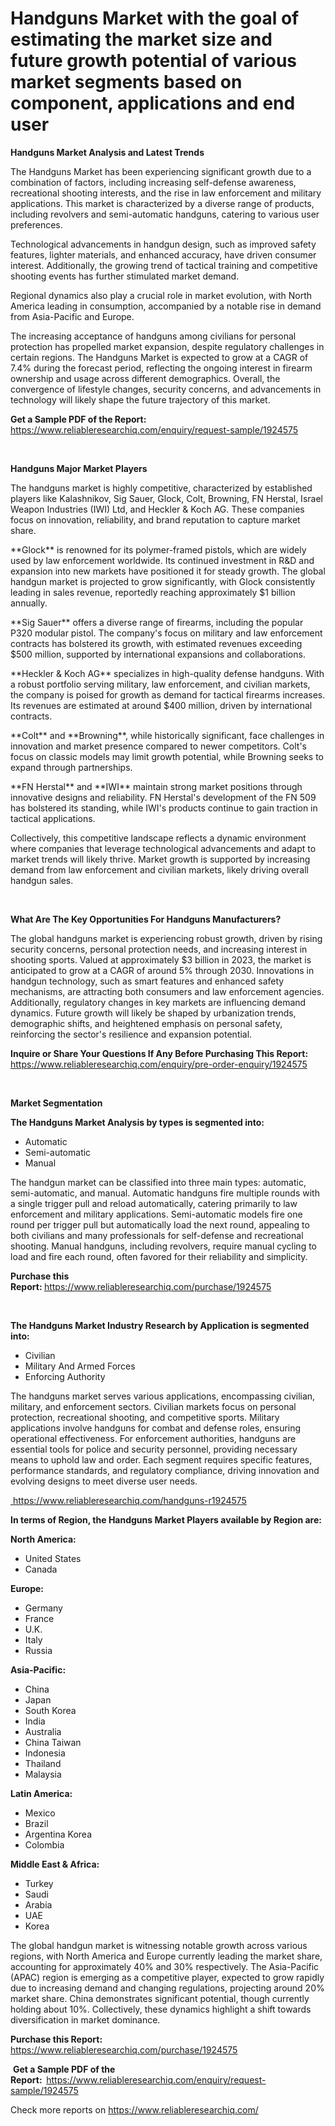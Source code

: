 <p><h1>Handguns Market with the goal of estimating the market size and future growth potential of various market segments based on component, applications and end user</h1></p><p><strong>Handguns Market Analysis and Latest Trends</strong></p>
<p><p>The Handguns Market has been experiencing significant growth due to a combination of factors, including increasing self-defense awareness, recreational shooting interests, and the rise in law enforcement and military applications. This market is characterized by a diverse range of products, including revolvers and semi-automatic handguns, catering to various user preferences. </p><p>Technological advancements in handgun design, such as improved safety features, lighter materials, and enhanced accuracy, have driven consumer interest. Additionally, the growing trend of tactical training and competitive shooting events has further stimulated market demand. </p><p>Regional dynamics also play a crucial role in market evolution, with North America leading in consumption, accompanied by a notable rise in demand from Asia-Pacific and Europe. </p><p>The increasing acceptance of handguns among civilians for personal protection has propelled market expansion, despite regulatory challenges in certain regions. The Handguns Market is expected to grow at a CAGR of 7.4% during the forecast period, reflecting the ongoing interest in firearm ownership and usage across different demographics. Overall, the convergence of lifestyle changes, security concerns, and advancements in technology will likely shape the future trajectory of this market.</p></p>
<p><strong>Get a Sample PDF of the Report:&nbsp;</strong> <a href="https://www.reliableresearchiq.com/enquiry/request-sample/1924575?utm_campaign=1900&utm_medium=2&utm_source=Github&utm_content=ia&utm_term=14012025&utm_id=handguns">https://www.reliableresearchiq.com/enquiry/request-sample/1924575</a></p>
<p>&nbsp;</p>
<p><strong>Handguns Major Market Players</strong></p>
<p><p>The handguns market is highly competitive, characterized by established players like Kalashnikov, Sig Sauer, Glock, Colt, Browning, FN Herstal, Israel Weapon Industries (IWI) Ltd, and Heckler & Koch AG. These companies focus on innovation, reliability, and brand reputation to capture market share.</p><p>**Glock** is renowned for its polymer-framed pistols, which are widely used by law enforcement worldwide. Its continued investment in R&D and expansion into new markets have positioned it for steady growth. The global handgun market is projected to grow significantly, with Glock consistently leading in sales revenue, reportedly reaching approximately $1 billion annually.</p><p>**Sig Sauer** offers a diverse range of firearms, including the popular P320 modular pistol. The company's focus on military and law enforcement contracts has bolstered its growth, with estimated revenues exceeding $500 million, supported by international expansions and collaborations.</p><p>**Heckler & Koch AG** specializes in high-quality defense handguns. With a robust portfolio serving military, law enforcement, and civilian markets, the company is poised for growth as demand for tactical firearms increases. Its revenues are estimated at around $400 million, driven by international contracts.</p><p>**Colt** and **Browning**, while historically significant, face challenges in innovation and market presence compared to newer competitors. Colt's focus on classic models may limit growth potential, while Browning seeks to expand through partnerships.</p><p>**FN Herstal** and **IWI** maintain strong market positions through innovative designs and reliability. FN Herstal's development of the FN 509 has bolstered its standing, while IWI's products continue to gain traction in tactical applications.</p><p>Collectively, this competitive landscape reflects a dynamic environment where companies that leverage technological advancements and adapt to market trends will likely thrive. Market growth is supported by increasing demand from law enforcement and civilian markets, likely driving overall handgun sales.</p></p>
<p>&nbsp;</p>
<p><strong>What Are The Key Opportunities For Handguns Manufacturers?</strong></p>
<p><p>The global handguns market is experiencing robust growth, driven by rising security concerns, personal protection needs, and increasing interest in shooting sports. Valued at approximately $3 billion in 2023, the market is anticipated to grow at a CAGR of around 5% through 2030. Innovations in handgun technology, such as smart features and enhanced safety mechanisms, are attracting both consumers and law enforcement agencies. Additionally, regulatory changes in key markets are influencing demand dynamics. Future growth will likely be shaped by urbanization trends, demographic shifts, and heightened emphasis on personal safety, reinforcing the sector's resilience and expansion potential.</p></p>
<p><strong>Inquire or Share Your Questions If Any Before Purchasing This Report:</strong> <a href="https://www.reliableresearchiq.com/enquiry/pre-order-enquiry/1924575?utm_campaign=1900&utm_medium=2&utm_source=Github&utm_content=ia&utm_term=14012025&utm_id=handguns">https://www.reliableresearchiq.com/enquiry/pre-order-enquiry/1924575</a></p>
<p>&nbsp;</p>
<p><strong>Market Segmentation</strong></p>
<p><strong>The Handguns Market Analysis by types is segmented into:</strong></p>
<p><ul><li>Automatic</li><li>Semi-automatic</li><li>Manual</li></ul></p>
<p><p>The handgun market can be classified into three main types: automatic, semi-automatic, and manual. Automatic handguns fire multiple rounds with a single trigger pull and reload automatically, catering primarily to law enforcement and military applications. Semi-automatic models fire one round per trigger pull but automatically load the next round, appealing to both civilians and many professionals for self-defense and recreational shooting. Manual handguns, including revolvers, require manual cycling to load and fire each round, often favored for their reliability and simplicity.</p></p>
<p><strong>Purchase this Report:&nbsp;</strong><a href="https://www.reliableresearchiq.com/purchase/1924575?utm_campaign=1900&utm_medium=2&utm_source=Github&utm_content=ia&utm_term=14012025&utm_id=handguns">https://www.reliableresearchiq.com/purchase/1924575</a></p>
<p>&nbsp;</p>
<p><strong>The Handguns Market Industry Research by Application is segmented into:</strong></p>
<p><ul><li>Civilian</li><li>Military And Armed Forces</li><li>Enforcing Authority</li></ul></p>
<p><p>The handguns market serves various applications, encompassing civilian, military, and enforcement sectors. Civilian markets focus on personal protection, recreational shooting, and competitive sports. Military applications involve handguns for combat and defense roles, ensuring operational effectiveness. For enforcement authorities, handguns are essential tools for police and security personnel, providing necessary means to uphold law and order. Each segment requires specific features, performance standards, and regulatory compliance, driving innovation and evolving designs to meet diverse user needs.</p></p>
<p><a href="https://www.reliableresearchiq.com/handguns-r1924575?utm_campaign=1900&utm_medium=2&utm_source=Github&utm_content=ia&utm_term=14012025&utm_id=handguns">&nbsp;https://www.reliableresearchiq.com/handguns-r1924575</a></p>
<p><strong>In terms of Region, the Handguns Market Players available by Region are:</strong></p>
<p>
    <p> <strong> North America: </strong>
        <ul>
            <li>United States</li>
            <li>Canada</li>
        </ul>
        </p> 
    <p> <strong> Europe: </strong>
        <ul>
            <li>Germany</li>
            <li>France</li>
            <li>U.K.</li>
            <li>Italy</li>
            <li>Russia</li>
        </ul>
        </p> 
    <p> <strong> Asia-Pacific: </strong>
        <ul>
            <li>China</li>
            <li>Japan</li>
            <li>South Korea</li>
            <li>India</li>
            <li>Australia</li>
            <li>China Taiwan</li>
            <li>Indonesia</li>
            <li>Thailand</li>
            <li>Malaysia</li>
        </ul>
        </p> 
    <p> <strong> Latin America: </strong>
        <ul>
            <li>Mexico</li>
            <li>Brazil</li>
            <li>Argentina Korea</li>
            <li>Colombia</li>
        </ul>
        </p> 
    <p> <strong> Middle East & Africa: </strong>
        <ul>
            <li>Turkey</li>
            <li>Saudi</li>
            <li>Arabia</li>
            <li>UAE</li>
            <li>Korea</li>
        </ul>
    </p>
    </p>
<p><p>The global handgun market is witnessing notable growth across various regions, with North America and Europe currently leading the market share, accounting for approximately 40% and 30% respectively. The Asia-Pacific (APAC) region is emerging as a competitive player, expected to grow rapidly due to increasing demand and changing regulations, projecting around 20% market share. China demonstrates significant potential, though currently holding about 10%. Collectively, these dynamics highlight a shift towards diversification in market dominance.</p></p>
<p><strong>Purchase this Report: </strong><a href="https://www.reliableresearchiq.com/purchase/1924575?utm_campaign=1900&utm_medium=2&utm_source=Github&utm_content=ia&utm_term=14012025&utm_id=handguns">https://www.reliableresearchiq.com/purchase/1924575</a></p>
<p>&nbsp;<strong>Get a Sample PDF of the Report:&nbsp;&nbsp;</strong><a href="https://www.reliableresearchiq.com/enquiry/request-sample/1924575?utm_campaign=1900&utm_medium=2&utm_source=Github&utm_content=ia&utm_term=14012025&utm_id=handguns">https://www.reliableresearchiq.com/enquiry/request-sample/1924575</a></p>
<p><strong></strong></p>
<p>Check more reports on <a href="https://www.reliableresearchiq.com/?utm_campaign=1900&utm_medium=2&utm_source=Github&utm_content=ia&utm_term=14012025&utm_id=handguns">https://www.reliableresearchiq.com/</a></p>
